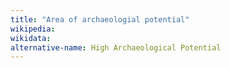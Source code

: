```yaml
---
title: "Area of archaeologial potential"
wikipedia:
wikidata:
alternative-name: High Archaeological Potential
---
```



